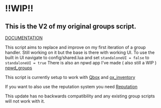 # !!WIP!!
## This is the V2 of my original groups script.

[DOCUMENTATION](https://devyn-docs.vercel.app/)

This script aims to replace and improve on my first iteration of a group handler.
Still working on it but the base is there with working UI.
To use the built in UI navigate to config/shared.lua and set `standaloneUI = false` to `standaloneUI = true`
There is also an npwd app I've made ( also still a WIP ) [npwd_groups](https://github.com/darktrovx/npwd_groups)

This script is currently setup to work with [Qbox](https://github.com/Qbox-project) and [ox_inventory](https://github.com/overextended/ox_inventory)

If you want to also use the reputation system you need [Reputation](https://github.com/darktrovx/reputation)

This update has no backwards compatibility and any existing group scripts will not work with it.
